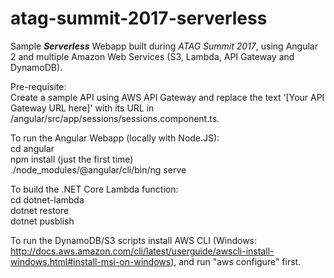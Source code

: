# atag-summit-2017-serverless
Sample *__Serverless__* Webapp built during *ATAG Summit 2017*, using Angular 2 and multiple Amazon Web Services (S3, Lambda, API Gateway and DynamoDB).

Pre-requisite:  
Create a sample API using AWS API Gateway and replace the text '[Your API Gateway URL here]' with its URL in /angular/src/app/sessions/sessions.component.ts.  

To run the Angular Webapp (locally with Node.JS):  
cd angular  
npm install (just the first time)  
./node_modules/\@angular/cli/bin/ng serve  

To build the .NET Core Lambda function:  
cd dotnet-lambda  
dotnet restore  
dotnet pusblish  

To run the DynamoDB/S3 scripts install AWS CLI (Windows:  http://docs.aws.amazon.com/cli/latest/userguide/awscli-install-windows.html#install-msi-on-windows), and run "aws configure" first.
